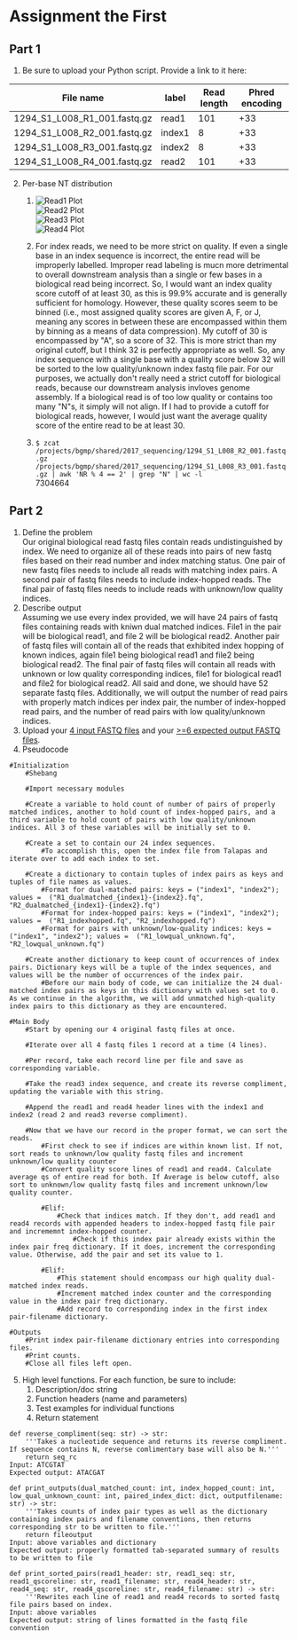 # Assignment the First

## Part 1
1. Be sure to upload your Python script. Provide a link to it here:

| File name | label | Read length | Phred encoding |
|---|---|---|---|
| 1294_S1_L008_R1_001.fastq.gz | read1 | 101 | +33 |
| 1294_S1_L008_R2_001.fastq.gz | index1 | 8 | +33 |
| 1294_S1_L008_R3_001.fastq.gz | index2 | 8 | +33 |
| 1294_S1_L008_R4_001.fastq.gz | read2 | 101 | +33 |

2. Per-base NT distribution
    1.  ![Read1 Plot](https://github.com/ettizzard/Demultiplex/blob/9dffbc06dbe2ab774616887783d08fb19cc1e156/Assignment-the-first/1294_S1_L008_R1_001_distributionplot.png)  
    ![Read2 Plot](https://github.com/ettizzard/Demultiplex/blob/868d00b9ff43eeaec423377a50fecd46163aeab0/Assignment-the-first/1294_S1_L008_R2_001_distributionplot.png)  
    ![Read3 Plot](https://github.com/ettizzard/Demultiplex/blob/868d00b9ff43eeaec423377a50fecd46163aeab0/Assignment-the-first/1294_S1_L008_R3_001_distributionplot.png)  
    ![Read4 Plot](https://github.com/ettizzard/Demultiplex/blob/868d00b9ff43eeaec423377a50fecd46163aeab0/Assignment-the-first/1294_S1_L008_R4_001_distributionplot.png)  
      
    2. For index reads, we need to be more strict on quality. If even a single base in an index sequence is incorrect, the entire read will be improperly labelled. Improper read labeling is mucn more detrimental to overall downstream analysis than a single or few bases in a biological read being incorrect. So, I would want an index quality score cutoff of at least 30, as this is 99.9% accurate and is generally sufficient for homology. However, these quality scores seem to be binned (i.e., most assigned quality scores are given A, F, or J, meaning any scores in between these are encompassed within them by binning as a means of data compression). My cutoff of 30 is encompassed by "A", so a score of 32. This is more strict than my original cutoff, but I think 32 is perfectly appropriate as well. So, any index sequence with a single base with a quality score below 32 will be sorted to the low quality/unknown index fastq file pair. For our purposes, we actually don't really need a strict cutoff for biological reads, because our downstream analysis invloves genome assembly. If a biological read is of too low quality or contains too many "N"s, it simply will not align. If I had to provide a cutoff for biological reads, however, I would just want the average quality score of the entire read to be at least 30.  
      
    3. `$ zcat /projects/bgmp/shared/2017_sequencing/1294_S1_L008_R2_001.fastq.gz /projects/bgmp/shared/2017_sequencing/1294_S1_L008_R3_001.fastq.gz | awk 'NR % 4 == 2' | grep "N" | wc -l`  
        7304664
    
## Part 2
1. Define the problem  
    Our original biological read fastq files contain reads undistinguished by index. We need to organize all of these reads into pairs of new fastq files based on their read number and index matching status. One pair of new fastq files needs to include all reads with matching index pairs. A second pair of fastq files needs to include index-hopped reads. The final pair of fastq files needs to include reads with unknown/low quality indices.
2. Describe output  
    Assuming we use every index provided, we will have 24 pairs of fastq files containing reads with kniwn dual matched indices. File1 in the pair will be biological read1, and file 2 will be biological read2. Another pair of fastq files will contain all of the reads that exhibited index hopping of known indices, again file1 being biological read1 and file2 being biological read2. The final pair of fastq files will contain all reads with unknown or low quality corresponding indices, file1 for biological read1 and file2 for biological read2. All said and done, we should have 52 separate fastq files. Additionally, we will output the number of read pairs with properly match indices per index pair, the number of index-hopped read pairs, and the number of read pairs with low quality/unknown indices.  
3. Upload your [4 input FASTQ files](../TEST-input_FASTQ) and your [>=6 expected output FASTQ files](../TEST-output_FASTQ).
4. Pseudocode
```
#Initialization
    #Shebang

    #Import necessary modules

    #Create a variable to hold count of number of pairs of properly matched indices, another to hold count of index-hopped pairs, and a third variable to hold count of pairs with low quality/unknown indices. All 3 of these variables will be initially set to 0.

    #Create a set to contain our 24 index sequences.
        #To accomplish this, open the index file from Talapas and iterate over to add each index to set.
    
    #Create a dictionary to contain tuples of index pairs as keys and tuples of file names as values.
        #Format for dual-matched pairs: keys = ("index1", "index2"); values =  ("R1_dualmatched_{index1}-{index2}.fq", "R2_dualmatched_{index1}-{index2}.fq")
        #Format for index-hopped pairs: keys = ("index1", "index2"); values =  ("R1_indexhopped.fq", "R2_indexhopped.fq")
        #Format for pairs with unknown/low-quality indices: keys = ("index1", "index2"); values =  ("R1_lowqual_unknown.fq", "R2_lowqual_unknown.fq")

    #Create another dictionary to keep count of occurrences of index pairs. Dictionary keys will be a tuple of the index sequences, and values will be the number of occurrences of the index pair.
        #Before our main body of code, we can initialize the 24 dual-matched index pairs as keys in this dictionary with values set to 0. As we continue in the algorithm, we will add unmatched high-quality index pairs to this dictionary as they are encountered.

#Main Body
    #Start by opening our 4 original fastq files at once.
    
    #Iterate over all 4 fastq files 1 record at a time (4 lines).
    
    #Per record, take each record line per file and save as corresponding variable.
    
    #Take the read3 index sequence, and create its reverse compliment, updating the variable with this string.
    
    #Append the read1 and read4 header lines with the index1 and index2 (read 2 and read3 reverse compliment).

    #Now that we have our record in the proper format, we can sort the reads.
        #First check to see if indices are within known list. If not, sort reads to unknown/low quality fastq files and increment unknown/low quality counter
        #Convert quality score lines of read1 and read4. Calculate average qs of entire read for both. If Average is below cutoff, also sort to unknown/low quality fastq files and increment unknown/low quality counter.
        
        #Elif:
            #Check that indices match. If they don't, add read1 and read4 records with appended headers to index-hopped fastq file pair and incrememnt index-hopped counter.
                #Check if this index pair already exists within the index pair freq dictionary. If it does, increment the corresponding value. Otherwise, add the pair and set its value to 1.

        #Elif:
            #This statement should encompass our high quality dual-matched index reads.
            #Increment matched index counter and the corresponding value in the index pair freq dictionary.
            #Add record to corresponding index in the first index pair-filename dictionary.

#Outputs
    #Print index pair-filename dictionary entries into corresponding files.
    #Print counts.
    #Close all files left open.
```
5. High level functions. For each function, be sure to include:
    1. Description/doc string
    2. Function headers (name and parameters)
    3. Test examples for individual functions
    4. Return statement
```
def reverse_compliment(seq: str) -> str:
    '''Takes a nucleotide sequence and returns its reverse compliment. If sequence contains N, reverse comlimentary base will also be N.'''
    return seq_rc
Input: ATCGTAT
Expected output: ATACGAT

def print_outputs(dual_matched_count: int, index_hopped_count: int, low_qual_unknown_count: int, paired_index_dict: dict, outputfilename: str) -> str:
    '''Takes counts of index pair types as well as the dictionary containing index pairs and filename conventions, then returns corresponding str to be written to file.'''
    return fileoutput
Input: above variables and dictionary
Expected output: properly formatted tab-separated summary of results to be written to file

def print_sorted_pairs(read1_header: str, read1_seq: str, read1_qscoreline: str, read1_filename: str, read4_header: str, read4_seq: str, read4_qscoreline: str, read4_filename: str) -> str:
    '''Rewrites each line of read1 and read4 records to sorted fastq file pairs based on index.
Input: above variables
Expected output: string of lines formatted in the fastq file convention
```